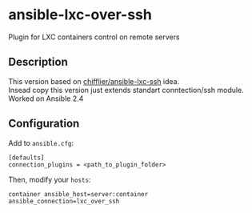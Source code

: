 # ansible-lxc-over-ssh

Plugin for LXC containers control on remote servers

## Description

This version based on [chifflier/ansible-lxc-ssh](/chifflier/ansible-lxc-ssh) idea.     
Insead copy this version just extends standart conntection/ssh module.     
Worked on Ansible 2.4

## Configuration

Add to `ansible.cfg`:
```
[defaults]
connection_plugins = <path_to_plugin_folder>
```

Then, modify your `hosts`:
```
container ansible_host=server:container ansible_connection=lxc_over_ssh
```
